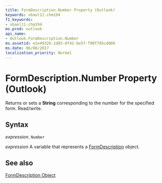 ```yaml
---
title: FormDescription.Number Property (Outlook)
keywords: vbaol11.chm194
f1_keywords:
- vbaol11.chm194
ms.prod: outlook
api_name:
- Outlook.FormDescription.Number
ms.assetid: e1e4932b-1d83-0f42-be5f-f90f785cd808
ms.date: 06/08/2017
localization_priority: Normal
---
```



# FormDescription.Number Property (Outlook)

Returns or sets a  **String** corresponding to the number for the specified form. Read/write.


## Syntax

_expression_. `Number`

_expression_ A variable that represents a [FormDescription](./Outlook.FormDescription.md) object.


## See also


[FormDescription Object](Outlook.FormDescription.md)

